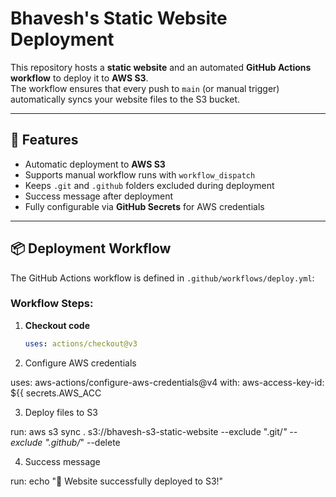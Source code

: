 # Bhavesh's Static Website Deployment

This repository hosts a **static website** and an automated **GitHub Actions workflow** to deploy it to **AWS S3**.  
The workflow ensures that every push to `main` (or manual trigger) automatically syncs your website files to the S3 bucket.

---

## 🚀 Features

- Automatic deployment to **AWS S3**
- Supports manual workflow runs with `workflow_dispatch`
- Keeps `.git` and `.github` folders excluded during deployment
- Success message after deployment
- Fully configurable via **GitHub Secrets** for AWS credentials

---

## 📦 Deployment Workflow

The GitHub Actions workflow is defined in `.github/workflows/deploy.yml`:

### Workflow Steps:

1. **Checkout code**
   ```yaml
   uses: actions/checkout@v3

2. Configure AWS credentials

uses: aws-actions/configure-aws-credentials@v4
with:
  aws-access-key-id: ${{ secrets.AWS_ACC
  
  
3. Deploy files to S3

run: aws s3 sync . s3://bhavesh-s3-static-website --exclude ".git/*" --exclude ".github/*" --delete


4. Success message

run: echo "🎉 Website successfully deployed to S3!"
